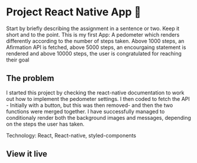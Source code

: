 # Project React Native App 📱


Start by briefly describing the assignment in a sentence or two. Keep it short and to the point.
This is my first App: A pedometer which renders differently according to the number of steps taken. Above 1000 steps, an Afirmation API is fetched, above 5000 steps, an encourgaing statement is rendered and above 10000 steps, the user is congratulated for reaching their goal

## The problem

I started this project by checking the react-native documentation to work out how to implement the pedometer settings. I then coded to fetch the API - Initially with a button, but this was then removed- and then the two functions were merged together. I have successfully managed to conditionaly render both the background images and messages, depending on the steps the user has taken. 

Technology: React, React-native, styled-components
## View it live


